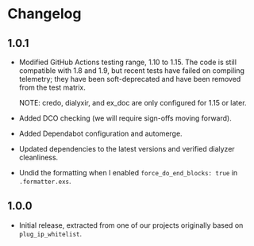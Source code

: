 # Changelog

## 1.0.1

- Modified GitHub Actions testing range, 1.10 to 1.15. The code is still
  compatible with 1.8 and 1.9, but recent tests have failed on compiling
  telemetry; they have been soft-deprecated and have been removed from the test
  matrix.

  NOTE: credo, dialyxir, and ex_doc are only configured for 1.15 or later.

- Added DCO checking (we will require sign-offs moving forward).

- Added Dependabot configuration and automerge.

- Updated dependencies to the latest versions and verified dialyzer
  cleanliness.

- Undid the formatting when I enabled `force_do_end_blocks: true` in
  `.formatter.exs`.

## 1.0.0

- Initial release, extracted from one of our projects originally based on
  `plug_ip_whitelist`.
